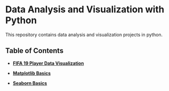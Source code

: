 # **Data Analysis and Visualization with Python**

This repository contains data analysis and visualization projects in python.


## **Table of Contents**


- **[FIFA 19 Player Data Visualization](https://github.com/pb111/Data-Analysis-and-Visualization-with-Python/blob/master/fifa_19_player_data_visualization.ipynb)**


- **[Matplotlib Basics](https://github.com/pb111/Data-Analysis-and-Visualization-with-Python/blob/master/Matplotlib_Basics.ipynb)** 


- **[Seaborn Basics](https://github.com/pb111/Data-Analysis-and-Visualization-with-Python/blob/master/Seaborn%20basics.ipynb)**
